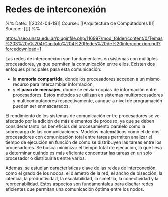 # Redes de interconexión

%%
Date:: [[2024-04-19]]
Course:: [[Arquitectura de Computadores II]]
Source:: [[]]
%%

https://seo.unsta.edu.ar/pluginfile.php/116997/mod_folder/content/0/Temas%203%20y%204/Capitulo%204%20Redes%20de%20interconexion.pdf?forcedownload=1


Las redes de interconexión son fundamentales en sistemas con múltiples procesadores, ya que permiten la comunicación entre ellos. Existen dos enfoques principales para esta comunicación: 
- la **memoria compartida**, donde los procesadores acceden a un mismo recurso para intercambiar información,
- y el **paso de mensajes**, donde se envían copias de información entre procesadores. 
Estos métodos se utilizan en sistemas multiprocesadores y multicomputadores respectivamente, aunque a nivel de programación pueden ser enmascarados.

El rendimiento de los sistemas de comunicación entre procesadores se ve afectado por la adición de más elementos de proceso, ya que se deben considerar tanto los beneficios del procesamiento paralelo como la sobrecarga de las comunicaciones. Modelos matemáticos como el de dos procesadores con comunicación total entre tareas permiten analizar el tiempo de ejecución en función de cómo se distribuyen las tareas entre los procesadores. Se busca minimizar el tiempo total de ejecución, lo que lleva a determinar cuándo es más eficiente concentrar las tareas en un solo procesador o distribuirlas entre varios.

Además, se estudian características clave de las redes de interconexión, como el grado de los nodos, el diámetro de la red, el ancho de bisección, la latencia, la productividad, la escalabilidad, la simetría, la conectividad y la reordenabilidad. Estos aspectos son fundamentales para diseñar redes eficientes que permitan una comunicación óptima entre los nodos.

